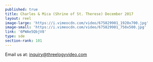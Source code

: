 ```yaml
---
published: true
title: Charles & Mica (Shrine of St. Therese) December 2017
layout: reel
image-large: 'https://i.vimeocdn.com/video/675829901_1920x700.jpg'
image-small: 'https://i.vimeocdn.com/video/675829901_750x500.jpg'
link: '6PWAe5QbjV8'
type: sde
section-rank: 101
---
```

Email us at: inquiry@threelogyvideo.com